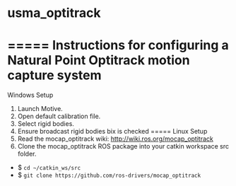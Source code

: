 # usma_optitrack
=====
Instructions for configuring a Natural Point Optitrack motion capture system
=====
Windows Setup
1. Launch Motive.
2. Open default calibration file.
3. Select rigid bodies.
4. Ensure broadcast rigid bodies bix is checked
=====
Linux Setup 
1. Read the mocap_optitrack wiki: http://wiki.ros.org/mocap_optitrack
2. Clone the mocap_optitrack ROS package into your catkin workspace src folder.
  * $ `cd ~/catkin_ws/src`
  * $ `git clone https://github.com/ros-drivers/mocap_optitrack`
